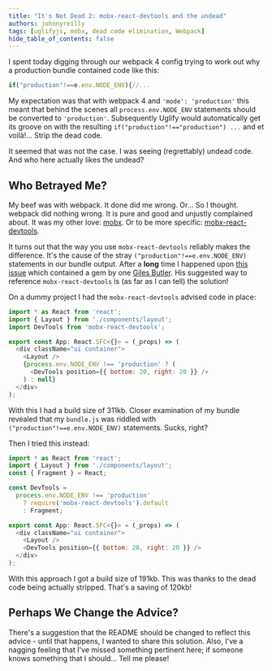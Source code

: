 ```yaml
---
title: "It's Not Dead 2: mobx-react-devtools and the undead"
authors: johnnyreilly
tags: [uglifyjs, mobx, dead code elimination, Webpack]
hide_table_of_contents: false
---
```


I spent today digging through our webpack 4 config trying to work out why a production bundle contained code like this:

<!--truncate-->

```js
if("production"!==e.env.NODE_ENV){//...
```

My expectation was that with webpack 4 and `'mode': 'production'` this meant that behind the scenes all `process.env.NODE_ENV` statements should be converted to `'production'`. Subsequently Uglify would automatically get its groove on with the resulting `if("production"!=="production") ...` and et voilà!... Strip the dead code.

It seemed that was not the case. I was seeing (regrettably) undead code. And who here actually likes the undead?

## Who Betrayed Me?

My beef was with webpack. It done did me wrong. Or... So I thought. webpack did nothing wrong. It is pure and good and unjustly complained about. It was my other love: [mobx](https://github.com/mobxjs/mobx). Or to be more specific: [mobx-react-devtools](https://github.com/mobxjs/mobx-react-devtools).

It turns out that the way you use `mobx-react-devtools` reliably makes the difference. It's the cause of the stray `("production"!==e.env.NODE_ENV)` statements in our bundle output. After a **long** time I happened upon [this issue](https://github.com/mobxjs/mobx-react-devtools/issues/66#issuecomment-365151531) which contained a gem by one [Giles Butler](https://github.com/gilesbutler). His suggested way to reference `mobx-react-devtools` is (as far as I can tell) the solution!

On a dummy project I had the `mobx-react-devtools` advised code in place:

```js
import * as React from 'react';
import { Layout } from './components/layout';
import DevTools from 'mobx-react-devtools';

export const App: React.SFC<{}> = (_props) => (
  <div className="ui container">
    <Layout />
    {process.env.NODE_ENV !== 'production' ? (
      <DevTools position={{ bottom: 20, right: 20 }} />
    ) : null}
  </div>
);
```

With this I had a build size of 311kb. Closer examination of my bundle revealed that my `bundle.js` was riddled with `("production"!==e.env.NODE_ENV)` statements. Sucks, right?

Then I tried this instead:

```js
import * as React from 'react';
import { Layout } from './components/layout';
const { Fragment } = React;

const DevTools =
  process.env.NODE_ENV !== 'production'
    ? require('mobx-react-devtools').default
    : Fragment;

export const App: React.SFC<{}> = (_props) => (
  <div className="ui container">
    <Layout />
    <DevTools position={{ bottom: 20, right: 20 }} />
  </div>
);
```

With this approach I got a build size of 191kb. This was thanks to the dead code being actually stripped. That's a saving of 120kb!

## Perhaps We Change the Advice?

There's a suggestion that the README should be changed to reflect this advice - until that happens, I wanted to share this solution. Also, I've a nagging feeling that I've missed something pertinent here; if someone knows something that I should... Tell me please!
